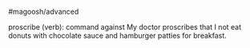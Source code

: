 #magoosh/advanced

proscribe (verb): command against 
My doctor proscribes that I not eat donuts with chocolate sauce and hamburger patties for breakfast. 

